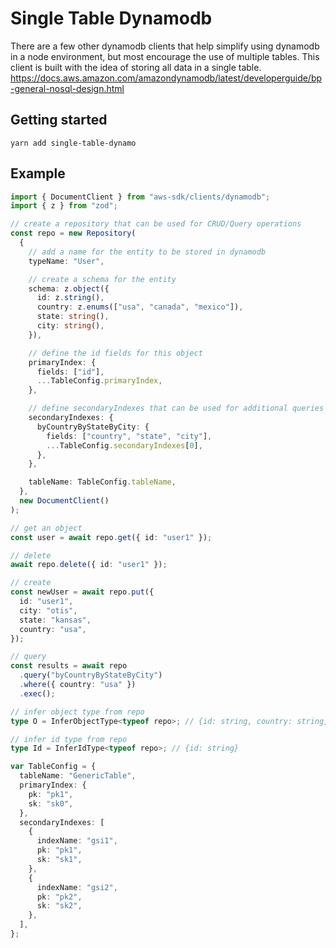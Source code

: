 # Single Table Dynamodb

There are a few other dynamodb clients that help simplify using dynamodb in a node environment, but most encourage the use of multiple tables. This client is built with the idea of storing all data in a single table. https://docs.aws.amazon.com/amazondynamodb/latest/developerguide/bp-general-nosql-design.html

## Getting started

```
yarn add single-table-dynamo
```

## Example

```typescript
import { DocumentClient } from "aws-sdk/clients/dynamodb";
import { z } from "zod";

// create a repository that can be used for CRUD/Query operations
const repo = new Repository(
  {
    // add a name for the entity to be stored in dynamodb
    typeName: "User",

    // create a schema for the entity
    schema: z.object({
      id: z.string(),
      country: z.enums(["usa", "canada", "mexico"]),
      state: string(),
      city: string(),
    }),

    // define the id fields for this object
    primaryIndex: {
      fields: ["id"],
      ...TableConfig.primaryIndex,
    },

    // define secondaryIndexes that can be used for additional queries
    secondaryIndexes: {
      byCountryByStateByCity: {
        fields: ["country", "state", "city"],
        ...TableConfig.secondaryIndexes[0],
      },
    },

    tableName: TableConfig.tableName,
  },
  new DocumentClient()
);

// get an object
const user = await repo.get({ id: "user1" });

// delete
await repo.delete({ id: "user1" });

// create
const newUser = await repo.put({
  id: "user1",
  city: "otis",
  state: "kansas",
  country: "usa",
});

// query
const results = await repo
  .query("byCountryByStateByCity")
  .where({ country: "usa" })
  .exec();

// infer object type from repo
type O = InferObjectType<typeof repo>; // {id: string, country: string, city: string, state: string }

// infer id type from repo
type Id = InferIdType<typeof repo>; // {id: string}

var TableConfig = {
  tableName: "GenericTable",
  primaryIndex: {
    pk: "pk1",
    sk: "sk0",
  },
  secondaryIndexes: [
    {
      indexName: "gsi1",
      pk: "pk1",
      sk: "sk1",
    },
    {
      indexName: "gsi2",
      pk: "pk2",
      sk: "sk2",
    },
  ],
};
```
